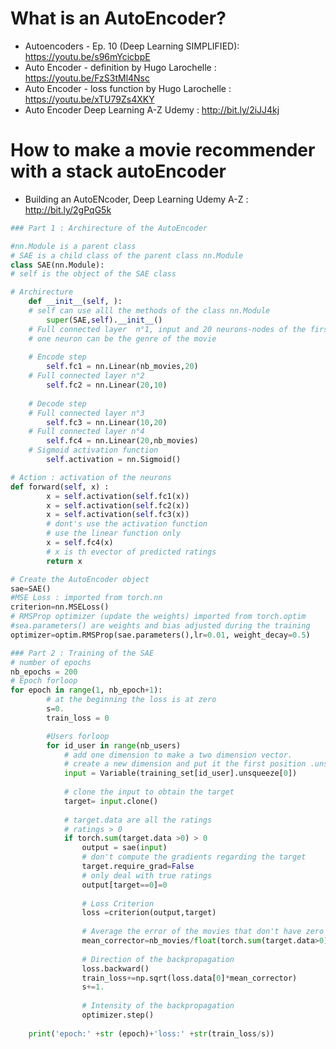 # What is an AutoEncoder? 
* Autoencoders - Ep. 10 (Deep Learning SIMPLIFIED): https://youtu.be/s96mYcicbpE
* Auto Encoder - definition by Hugo Larochelle : https://youtu.be/FzS3tMl4Nsc
* Auto Encoder - loss function by Hugo Larochelle : https://youtu.be/xTU79Zs4XKY
* Auto Encoder Deep Learning A-Z Udemy : http://bit.ly/2iJJ4kj

# How to make a movie recommender with a stack autoEncoder 
* Building an AutoENcoder, Deep Learning Udemy A-Z : http://bit.ly/2gPqG5k

```python
### Part 1 : Archirecture of the AutoEncoder 

#nn.Module is a parent class 
# SAE is a child class of the parent class nn.Module
class SAE(nn.Module): 
# self is the object of the SAE class 

# Archirecture 
	def __init__(self, ): 
	# self can use alll the methods of the class nn.Module
		super(SAE,self).__init__()
	# Full connected layer  n°1, input and 20 neurons-nodes of the first layer
	# one neuron can be the genre of the movie
	
	# Encode step 
		self.fc1 = nn.Linear(nb_movies,20)
	# Full connected layer n°2 
		self.fc2 = nn.Linear(20,10)
	
	# Decode step 
	# Full connected layer n°3
		self.fc3 = nn.Linear(10,20) 
	# Full connected layer n°4
		self.fc4 = nn.Linear(20,nb_movies) 
	# Sigmoid activation function 
		self.activation = nn.Sigmoid()

# Action : activation of the neurons
def forward(self, x) : 
		x = self.activation(self.fc1(x))
		x = self.activation(self.fc2(x))
		x = self.activation(self.fc3(x))
		# dont's use the activation function 
		# use the linear function only 
		x = self.fc4(x)
		# x is th evector of predicted ratings
		return x 

# Create the AutoEncoder object 
sae=SAE()
#MSE Loss : imported from torch.nn 
criterion=nn.MSELoss() 
# RMSProp optimizer (update the weights) imported from torch.optim 
#sea.parameters() are weights and bias adjusted during the training
optimizer=optim.RMSProp(sae.parameters(),lr=0.01, weight_decay=0.5)

### Part 2 : Training of the SAE 
# number of epochs 
nb_epochs = 200 
# Epoch forloop 
for epoch in range(1, nb_epoch+1): 
		# at the beginning the loss is at zero
		s=0.
		train_loss = 0 

		#Users forloop 
		for id_user in range(nb_users)
			# add one dimension to make a two dimension vector.
			# create a new dimension and put it the first position .unsqueeze[0]
			input = Variable(training_set[id_user].unsqueeze[0])
			
			# clone the input to obtain the target  
			target= input.clone()
			
			# target.data are all the ratings 
			# ratings > 0
			if torch.sum(target.data >0) > 0
				output = sae(input)
				# don't compute the gradients regarding the target
				target.require_grad=False 
				# only deal with true ratings 
				output[target==0]=0
				
				# Loss Criterion 
				loss =criterion(output,target)
				
				# Average the error of the movies that don't have zero ratings
				mean_corrector=nb_movies/float(torch.sum(target.data>0)+1e-10)
				
				# Direction of the backpropagation 
				loss.backward()
				train_loss+=np.sqrt(loss.data[0]*mean_corrector)
				s+=1.
				
				# Intensity of the backpropagation 
				optimizer.step()
		
	print('epoch:' +str (epoch)+'loss:' +str(train_loss/s))
```

